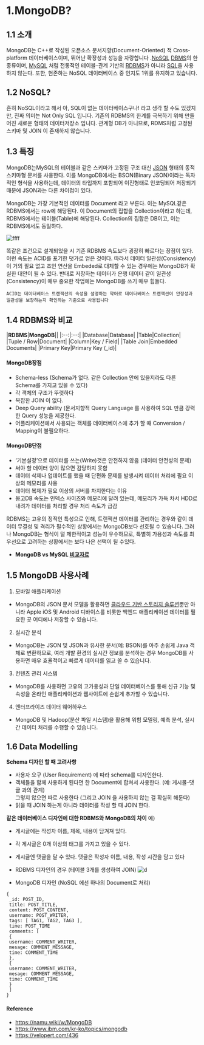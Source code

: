 # 1.MongoDB?

## 1.1 소개
MongoDB는 C++로 작성된 오픈소스 문서지향(Document-Oriented) 적 Cross-platform 데이터베이스이며, 뛰어난 확장성과 성능을 자랑합니다 .[NoSQL](https://namu.wiki/w/NoSQL "NoSQL") [DBMS](https://namu.wiki/w/DBMS "DBMS")의 한 종류이며, [MySQL](https://namu.wiki/w/MySQL "MySQL") 처럼 전통적인 테이블-관계 기반의 [RDBMS](https://namu.wiki/w/RDBMS "RDBMS")가 아니라 [SQL](https://namu.wiki/w/SQL "SQL")을 사용하지 않는다. 또한, 현존하는 NoSQL 데이터베이스 중 인지도 1위를 유지하고 있습니다.

## 1.2 NoSQL?
흔히 NoSQL이라고 해서 아, SQL이 없는 데이터베이스구나! 라고 생각 할 수도 있겠지만, 진짜 의미는 Not Only SQL 입니다. 기존의 RDBMS의 한계를 극복하기 위해 만들어진 새로운 형태의 데이터저장소 입니다. 관계형 DB가 아니므로, RDMS처럼 고정된 스키마 및 JOIN 이 존재하지 않습니다.


## 1.3 특징
MongoDB는MySQL의 테이블과 같은 스키마가 고정된 구조 대신 [JSON](https://namu.wiki/w/JSON "JSON") 형태의 동적 스키마형 문서를 사용한다. 이를 MongoDB에서는 BSON(Binary JSON)이라는 독자적인 형식을 사용하는데, 데이터의 타입까지 포함되어 이진형태로 인코딩되어 저장되기 때문에 JSON과는 다른 차이점이 있다.  
  
MongoDB는 가장 기본적인 데이터를 Document 라고 부른다. 이는 MySQL같은 RDBMS에서는 row에 해당된다. 이 Document의 집합을 Collection이라고 하는데, RDBMS에서는 테이블(Table)에 해당된다. Collection의 집합은 DB이고, 이는 RDBMS에서도 동일하다. 

![ffff](https://velopert.com/wp-content/uploads/2016/02/ffff.png)
  
똑같은 조건으로 설계되었을 시 기존 RDBMS 속도보다 굉장히 빠르다는 장점이 있다. 이런 속도는 ACID를 포기한 댓가로 얻은 것이다. 따라서 데이터 일관성(Consistency)이 거의 필요 없고 조인 연산을 Embeded로 대체할 수 있는 경우에는 MongoDB가 확실한 대안이 될 수 있다. 반대로 저장하는 데이터가 은행 데이터 같이 일관성(Consistency)이 매우 중요한 작업에는 MongoDB를 쓰기 매우 힘들다.
```
ACID는 데이터베이스 트랜잭션의 속성을 설명하는 약어로 데이터베이스 트랜잭션이 안정성과 일관성을 보장하는지 확인하는 기준으로 사용됩니다
```


## 1.4 RDBMS와 비교 

|**RDBMS**|**MongoDB**||
|:--:|:--:|
|Database|Database|
|Table|Collection|
|Tuple / Row|Document|
|Column|Key / Field|
|Table Join|Embedded Documents|
|Primary Key|Primary Key (_id)|


#### MongoDB장점
- Schema-less (Schema가 없다. 같은 Collection 안에 있을지라도 다른 Schema를 가지고 있을 수 있다)
- 각 객체의 구조가 뚜렷하다
- 복잡한 JOIN 이 없다.
- Deep Query ability (문서지향적 Query Language 를 사용하여 SQL 만큼 강력한 Query 성능을 제공한다.
- 어플리케이션에서 사용되는 객체를 데이터베이스에 추가 할 때 Conversion / Mapping이 불필요하다.
#### MongoDB단점
- ‘기본설정’으로 데이터를 쓰는(Write)것은 안전하지 않음 (데이터 안전성의 문제)
- 써야 할 데이터 양이 많으면 감당하지 못함
- 데이터 삭제나 업데이트를 했을 때 단편화 문제를 발생시켜 데이터 처리에 필요 이상의 메모리를 사용
- 데이터 복제가 필요 이상의 서버를 차지한다는 이유  
- 몽고DB 속도는 인덱스 사이즈와 메모리에 달려 있는데, 메모리가 가득 차서 HDD로 내려가 데이터를 처리할 경우 처리 속도가 급감  
  

RDBMS는 고유의 정적인 특성으로 인해, 트랜잭션 데이터를 관리하는 경우와 같이 데이터 무결성 및 격리가 필수적인 상황에서는 MongoDB보다 선호될 수 있습니다. 그러나 MongoDB는 형식이 덜 제한적이고 성능이 우수하므로, 특별히 가용성과 속도를 최우선으로 고려하는 상황에서는 보다 나은 선택이 될 수있다.

* **MongoDB vs MySQL [비교자료](https://www.mongodb.com/ko-kr/compare/mongodb-mysql)** 

## 1.5 MongoDB 사용사례
1) 모바일 애플리케이션
* MongoDB의 JSON 문서 모델을 활용하면 [클라우드 기반 스토리지 솔루션](https://www.ibm.com/kr-ko/topics/cloud-storage)뿐만 아니라 Apple iOS 및 Android 디바이스를 비롯한 백엔드 애플리케이션 데이터를 필요한 곳 어디에나 저장할 수 있습니다.
2) 실시간 분석
* MongoDB는 JSON 및 JSON과 유사한 문서(예: BSON)를 아주 손쉽게 Java 객체로 변환하므로, 여러 개발 환경의 실시간 정보를 분석하는 경우 MongoDB를 사용하면 매우 효율적이고 빠르게 데이터를 읽고 쓸 수 있습니다.
3) 컨텐츠 관리 시스템
* MongoDB를 사용하면 고유의 고가용성과 단일 데이터베이스를 통해 신규 기능 및 속성을 온라인 애플리케이션과 웹사이트에 손쉽게 추가할 수 있습니다.
4) 엔터프라이즈 데이터 웨어하우스
* MongoDB 및 Hadoop(분산 파일 시스템)을 활용해 위험 모델링, 예측 분석, 실시간 데이터 처리를 수행할 수 있습니다.

## 1.6 Data Modelling
**Schema 디자인 할 때 고려사항**
- 사용자 요구 (User Requirement) 에 따라 schema를 디자인한다.
- 객체들을 함께 사용하게 된다면 한 Document에 합쳐서 사용한다. (예: 게시물-댓글 과의 관계)  
    그렇지 않으면 따로 사용한다 (그리고 JOIN 을 사용하지 않는 걸 확실히 해둔다)
- 읽을 때 JOIN 하는게 아니라 데이터를 작성 할 때 JOIN 한다.

**같은 데이터베이스 디자인에 대한 RDBMS와 MongoDB의 차이**
예)
* 게시글에는 작성자 이름, 제목, 내용이 담겨져 있다.  
* 각 게시글은 0개 이상의 태그를 가지고 있을 수 있다.  
* 게시글엔 댓글을 달 수 있다. 댓글은 작성자 이름, 내용, 작성 시간을 담고 있다


* RDBMS 디자인의 경우 (테이블 3개를 생성하여 JOIN)
![d](https://velopert.com/wp-content/uploads/2016/02/d.png)

* MongoDB 디자인 (NoSQL 에선 하나의 Document로 처리)
```
{
 _id: POST_ID,
 title: POST_TITLE,
 content: POST_CONTENT,
 username: POST_WRITER,
 tags: [ TAG1, TAG2, TAG3 ],
 time: POST_TIME
 comments: [
 { 
 username: COMMENT_WRITER,
 mesage: COMMENT_MESSAGE,
 time: COMMENT_TIME
 },
 { 
 username: COMMENT_WRITER,
 mesage: COMMENT_MESSAGE,
 time: COMMENT_TIME
 }
 ]
}
```


####  Reference
* https://namu.wiki/w/MongoDB
* https://www.ibm.com/kr-ko/topics/mongodb
* https://velopert.com/436